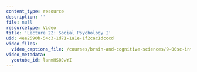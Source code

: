 ```yaml
---
content_type: resource
description: ''
file: null
resourcetype: Video
title: 'Lecture 22: Social Psychology I'
uid: 4ee2590b-54c3-1d71-1a1e-1f2cac1dcccd
video_files:
  video_captions_file: /courses/brain-and-cognitive-sciences/9-00sc-introduction-to-psychology-fall-2011/social-psychology-i/lecture-22-social-psychology-i/lanmHS0JwYI.vtt
video_metadata:
  youtube_id: lanmHS0JwYI
---
```

